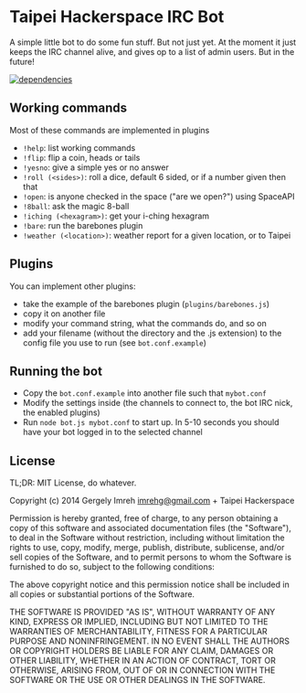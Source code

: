 # Taipei Hackerspace IRC Bot

A simple little bot to do some fun stuff. But not just yet.
At the moment it just keeps the IRC channel alive, and gives
op to a list of admin users. But in the future!

[![dependencies](https://david-dm.org/taipeihackerspace/taipeihackbot.svg)](https://david-dm.org/taipeihackerspace/taipeihackbot)

## Working commands

Most of these commands are implemented in plugins

* `!help`: list working commands
* `!flip`: flip a coin, heads or tails
* `!yesno`: give a simple yes or no answer
* `!roll (<sides>)`: roll a dice, default 6 sided, or if a number given then that
* `!open`: is anyone checked in the space ("are we open?") using SpaceAPI
* `!8ball`: ask the magic 8-ball
* `!iching (<hexagram>)`: get your i-ching hexagram
* `!bare`: run the barebones plugin
* `!weather (<location>)`: weather report for a given location, or to Taipei

## Plugins

You can implement other plugins:

* take the example of the barebones plugin (`plugins/barebones.js`)
* copy it on another file
* modify your command string, what the commands do, and so on
* add your filename (without the directory and the .js extension) to the config file you use to run (see `bot.conf.example`)

## Running the bot

* Copy the `bot.conf.example` into another file such that `mybot.conf`
* Modify the settings inside (the channels to connect to, the bot IRC nick, the enabled plugins)
* Run `node bot.js mybot.conf` to start up. In 5-10 seconds you should have your bot logged in to the selected channel

## License

TL;DR: MIT License, do whatever.

Copyright (c) 2014 Gergely Imreh <imrehg@gmail.com> + Taipei Hackerspace

Permission is hereby granted, free of charge, to any person obtaining a copy
of this software and associated documentation files (the "Software"), to deal
in the Software without restriction, including without limitation the rights
to use, copy, modify, merge, publish, distribute, sublicense, and/or sell
copies of the Software, and to permit persons to whom the Software is
furnished to do so, subject to the following conditions:

The above copyright notice and this permission notice shall be included in
all copies or substantial portions of the Software.

THE SOFTWARE IS PROVIDED "AS IS", WITHOUT WARRANTY OF ANY KIND, EXPRESS OR
IMPLIED, INCLUDING BUT NOT LIMITED TO THE WARRANTIES OF MERCHANTABILITY,
FITNESS FOR A PARTICULAR PURPOSE AND NONINFRINGEMENT. IN NO EVENT SHALL THE
AUTHORS OR COPYRIGHT HOLDERS BE LIABLE FOR ANY CLAIM, DAMAGES OR OTHER
LIABILITY, WHETHER IN AN ACTION OF CONTRACT, TORT OR OTHERWISE, ARISING FROM,
OUT OF OR IN CONNECTION WITH THE SOFTWARE OR THE USE OR OTHER DEALINGS IN
THE SOFTWARE.
